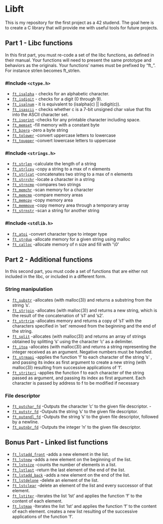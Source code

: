 # Libft
  This is my repository for the first project as a 42 studend. The goal here is to create a C library that will provide me with useful tools for future projects.


## Part 1 - Libc functions
  In this first part, you must re-code a set of the libc functions, as defined in their
manual. Your functions will need to present the same prototype and behaviors as the originals. Your functions’ names must be prefixed by “ft_”. For instance strlen becomes
ft_strlen.

### #Include `<ctype.h>`
* [`ft_isalpha`](libft/ft_isalpha.c)			- checks  for  an alphabetic character.
* [`ft_isdigit`](libft/ft_isdigit.c)      - checks for a digit (0 through 9).
* [`ft_isalnum`](libft/ft_isalnum.c)      - it is equivalent to (isalpha(c) || isdigit(c)).
* [`ft_isascii`](libft/ft_isascii.c)      - checks whether c is a 7-bit unsigned char value that fits into the ASCII character set.
* [`ft_isprint`](libft/ft_isprint.c)      -checks for any printable character including space.
* [`ft_memset`](libft/ft_memset.c)        -fill memory with a constant byte
* [`ft_bzero`](libft/ft_bzero.c)          -zero a byte string
* [`ft_tolower`](libft/ft_tolower.c)      -convert uppercase letters to lowercase   
* [`ft_toupper`](libft/ft_toupper.c)      -convert lowercase letters to uppercase

### #Include `<strings.h>`
* [`ft_strlen`](libft/ft_strlen.c)        -calculate the length of a string
* [`ft_strlcpy`](libft/ft_strlcpy.c)      -copy a string to a max of n elements
* [`ft_strlcat`](libft/ft_strlcat.c)      -concatenates two string to a max of n elements
* [`ft_strrchr`](libft/ft_strrchr.c)      -locate a character in a string
* [`ft_strncmp`](libft/ft_strncmp.c)      -compares two strings
* [`ft_memchr`](libft/ft_memchr.c)        -scan memory for a character
* [`ft_memcmp`](libft/ft_memcmp.c)        -compare memory areas
* [`ft_memcpy`](libft/ft_memcpy.c)        -copy memory area
* [`ft_memmove`](libft/ft_memmove.c)      -copy memory area through a temporary array
* [`ft_strnstr`](libft/ft_strlcpy.c)      -scan a string for another string

### #Include `<stdlib.h>`
* [`ft_atoi`](libft/ft_atoi.c)            -convert character type to integer type
* [`ft_strdup`](libft/ft_strdup.c)        -allocate memory for a given string using malloc
* [`ft_calloc`](libft/ft_calloc.c)        -allocate memory of n size and fill with '\0'

## Part 2 - Additional functions
In this second part, you must code a set of functions that are either not included in the
libc, or included in a different form.

### String manipulation
* [`ft_substr`](libft/ft_substr.c)        -allocates (with malloc(3)) and returns a substring from the string ’s’.
* [`ft_strjoin`](libft/ft_strjoin.c)      -allocates (with malloc(3)) and returns a new string, which is the result of the concatenation of ’s1’ and ’s2’.
* [`ft_strtrim`](libft/ft_strtrim.c)      -allocates memory and returns a copy of ’s1’ with the characters specified in ’set’ removed from the beginning and the end of the string.
* [`ft_split`](libft/ft_split.c)            -allocates (with malloc(3)) and returns an array of strings obtained by splitting ’s’ using the character ’c’ as a delimiter.
* [`ft_itoa`](libft/ft_itoa.c)            -allocates (with malloc(3)) and returns a string representing the integer received as an argument. Negative numbers must be handled.
* [`ft_strmapi`](libft/ft_strmapi.c)      -applies the function ’f’ to each character of the string ’s’ , and passing its index as first argument to create a new string (with malloc(3)) resulting from successive applications of ’f’.
* [`ft_striteri`](libft/ft_striteri.c)    -applies the function f to each character of the string passed as argument, and passing its index as first argument. Each character is passed by address to f to be modified if necessary

### File descriptor
* [`ft_putchar_fd`](libft/ft_putchar_fd) -Outputs the character ’c’ to the given file descriptor.             -
* [`ft_putstr_fd`](libft/ft_putstr_fd.c) -Outputs the string ’s’ to the given file descriptor.
* [`ft_putendl_fd`](libft/ft_putendl_fd.c) -Outputs the string ’s’ to the given file descriptor, followed by a newline.
* [`ft_putnbr_fd`](libft/ft_putnbr_fd.c) -Outputs the integer ’n’ to the given file descriptor.

## Bonus Part - Linked list functions
* [`ft_lstadd_front`](libft/ft_lstadd_front.c) -adds a new element in the list.
* [`ft_lstnew`](libft/ft_lstnew.c) -adds a new element on the beginning of the list.
* [`ft_lstsize`](libft/ft_lstsize.c) -counts the number of elements in a list.
* [`ft_lstlast`](libft/ft_lstlast.c) -return the last element of the end of the list.
* [`ft_lstadd_back`](libft/ft_lstadd_back.c) -adds a new element on the end of the list.
* [`ft_lstdelone`](libft/ft_lstdelone.c) -delete an element of the list.
* [`ft_lstclear`](libft/ft_lstclear.c) -delete an element of the list and every successor of that element.
* [`ft_lstiter`](libft/ft_lstiter.c) -iterates the list ’lst’ and applies the function ’f’ to the content of each element.
* [`ft_lstmap`](libft/ft_lstmap.c) -Iterates the list ’lst’ and applies the function ’f’ to the content of each element. creates a new list resulting of the successive applications of the function ’f’.



